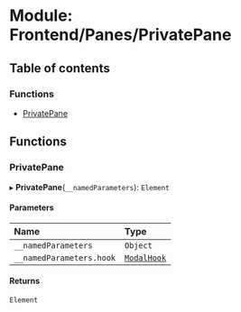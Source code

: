 # Module: Frontend/Panes/PrivatePane

## Table of contents

### Functions

- [PrivatePane](Frontend_Panes_PrivatePane.md#privatepane)

## Functions

### PrivatePane

▸ **PrivatePane**(`__namedParameters`): `Element`

#### Parameters

| Name                     | Type                                                 |
| :----------------------- | :--------------------------------------------------- |
| `__namedParameters`      | `Object`                                             |
| `__namedParameters.hook` | [`ModalHook`](Frontend_Views_ModalPane.md#modalhook) |

#### Returns

`Element`
